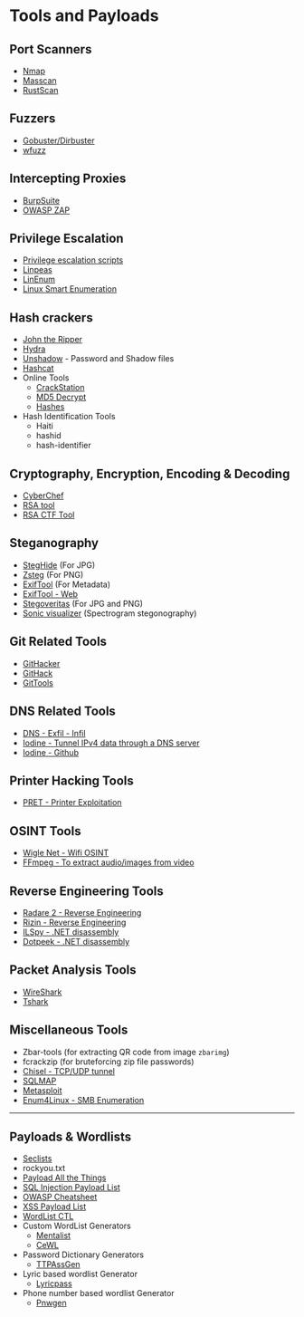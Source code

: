 # Tools and Payloads

## Port Scanners
- [Nmap](https://nmap.org/)
- [Masscan](https://github.com/robertdavidgraham/masscan)
- [RustScan](https://github.com/RustScan/RustScan)

## Fuzzers
- [Gobuster/Dirbuster](https://github.com/OJ/gobuster)
- [wfuzz](https://github.com/xmendez/wfuzz)

## Intercepting Proxies
- [BurpSuite](https://portswigger.net/burp)
- [OWASP ZAP](https://owasp.org/www-project-zap/)

## Privilege Escalation
- [Privilege escalation scripts](https://github.com/carlospolop/privilege-escalation-awesome-scripts-suite/)
- [Linpeas](https://github.com/carlospolop/privilege-escalation-awesome-scripts-suite/tree/master/linPEAS)
- [LinEnum](https://github.com/rebootuser/LinEnum)
- [Linux Smart Enumeration](https://github.com/diego-treitos/linux-smart-enumeration)

## Hash crackers
- [John the Ripper](https://www.openwall.com/john/)
- [Hydra](https://tools.kali.org/password-attacks/hydra)
- [Unshadow](http://manpages.ubuntu.com/manpages/xenial/man8/unshadow.8.html) - Password and Shadow files
- [Hashcat](https://hashcat.net/hashcat/)
- Online Tools
    - [CrackStation](https://crackstation.net/)
    - [MD5 Decrypt](https://md5decrypt.net/en/)
    - [Hashes](https://hashes.com/en/decrypt/hash)
- Hash Identification Tools
    - Haiti
    - hashid
    - hash-identifier

## Cryptography, Encryption, Encoding & Decoding
- [CyberChef](https://gchq.github.io/CyberChef/)
- [RSA tool](https://github.com/ius/rsatool)
- [RSA CTF Tool](https://github.com/Ganapati/RsaCtfTool)

## Steganography
- [StegHide](http://steghide.sourceforge.net/) (For JPG)
- [Zsteg](https://github.com/zed-0xff/zsteg) (For PNG)
- [ExifTool](https://github.com/exiftool/exiftool) (For Metadata)
- [ExifTool - Web](http://exif.regex.info/exif.cgi)
- [Stegoveritas](https://github.com/bannsec/stegoVeritas) (For JPG and PNG)
- [Sonic visualizer](https://www.sonicvisualiser.org/download.html) (Spectrogram stegonography)

## Git Related Tools
- [GitHacker](https://github.com/captain-noob/GitHacker)
- [GitHack](https://github.com/captain-noob/GitHack)
- [GitTools](https://github.com/internetwache/GitTools)

## DNS Related Tools
- [DNS - Exfil - Infil](https://github.com/kleosdc/dns-exfil-infil)
- [Iodine - Tunnel IPv4 data through a DNS server](https://code.kryo.se/iodine/)
- [Iodine - Github](https://github.com/yarrick/iodine)

## Printer Hacking Tools
- [PRET - Printer Exploitation](https://github.com/RUB-NDS/PRET)

## OSINT Tools
- [Wigle Net - Wifi OSINT](https://wigle.net/)
- [FFmpeg - To extract audio/images from video](https://ffmpeg.org/)

## Reverse Engineering Tools
- [Radare 2 - Reverse Engineering](https://github.com/radareorg/radare2)
- [Rizin - Reverse Engineering](https://github.com/rizinorg/rizin)
- [ILSpy - .NET disassembly](https://github.com/icsharpcode/ILSpy)
- [Dotpeek - .NET disassembly](https://www.jetbrains.com/decompiler/)

## Packet Analysis Tools
- [WireShark](https://www.wireshark.org/)
- [Tshark](https://www.wireshark.org/docs/man-pages/tshark.html)

## Miscellaneous Tools
- Zbar-tools (for extracting QR code from image `zbarimg`)
- fcrackzip (for bruteforcing zip file passwords)
- [Chisel - TCP/UDP tunnel](https://github.com/jpillora/chisel)
- [SQLMAP](https://github.com/sqlmapproject/sqlmap)
- [Metasploit](https://www.metasploit.com/)
- [Enum4Linux - SMB Enumeration](https://tools.kali.org/information-gathering/enum4linux)

---
 
## Payloads & Wordlists
- [Seclists](https://github.com/danielmiessler/SecLists)
- rockyou.txt
- [Payload All the Things](https://github.com/swisskyrepo/PayloadsAllTheThings)
- [SQL Injection Payload List](https://github.com/payloadbox/sql-injection-payload-list)
- [OWASP Cheatsheet](https://github.com/OWASP/CheatSheetSeries)
- [XSS Payload List](https://github.com/payloadbox/xss-payload-list)
- [WordList CTL](https://github.com/BlackArch/wordlistctl)
- Custom WordList Generators
    - [Mentalist](https://github.com/sc0tfree/mentalist)
    - [CeWL](https://github.com/digininja/CeWL)
- Password Dictionary Generators
    - [TTPAssGen](https://github.com/tp7309/TTPassGen)
- Lyric based wordlist Generator
    - [Lyricpass](https://github.com/initstring/lyricpass)
- Phone number based wordlist Generator
    - [Pnwgen](https://github.com/toxydose/pnwgen)